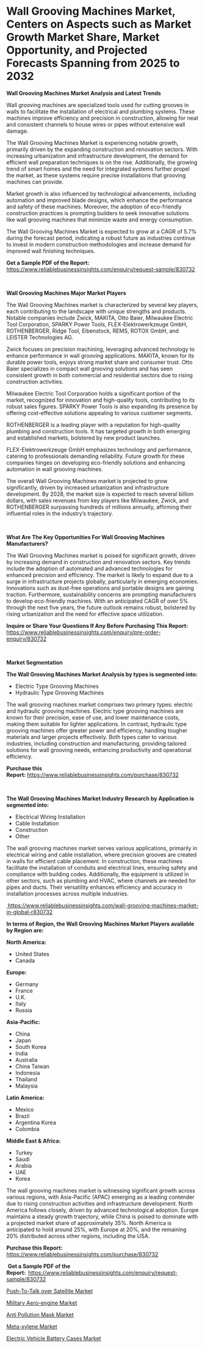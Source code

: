 <p><h1>Wall Grooving Machines Market, Centers on Aspects such as Market Growth Market Share, Market Opportunity, and Projected Forecasts Spanning from 2025 to 2032</h1></p><p><strong>Wall Grooving Machines Market Analysis and Latest Trends</strong></p>
<p><p>Wall grooving machines are specialized tools used for cutting grooves in walls to facilitate the installation of electrical and plumbing systems. These machines improve efficiency and precision in construction, allowing for neat and consistent channels to house wires or pipes without extensive wall damage.</p><p>The Wall Grooving Machines Market is experiencing notable growth, primarily driven by the expanding construction and renovation sectors. With increasing urbanization and infrastructure development, the demand for efficient wall preparation techniques is on the rise. Additionally, the growing trend of smart homes and the need for integrated systems further propel the market, as these systems require precise installations that grooving machines can provide.</p><p>Market growth is also influenced by technological advancements, including automation and improved blade designs, which enhance the performance and safety of these machines. Moreover, the adoption of eco-friendly construction practices is prompting builders to seek innovative solutions like wall grooving machines that minimize waste and energy consumption.</p><p>The Wall Grooving Machines Market is expected to grow at a CAGR of 5.7% during the forecast period, indicating a robust future as industries continue to invest in modern construction methodologies and increase demand for improved wall finishing techniques.</p></p>
<p><strong>Get a Sample PDF of the Report:&nbsp;</strong> <a href="https://www.reliablebusinessinsights.com/enquiry/request-sample/830732?utm_campaign=1106&utm_medium=2&utm_source=Github&utm_content=ia&utm_term=25032025&utm_id=wall-grooving-machines">https://www.reliablebusinessinsights.com/enquiry/request-sample/830732</a></p>
<p>&nbsp;</p>
<p><strong>Wall Grooving Machines Major Market Players</strong></p>
<p><p>The Wall Grooving Machines market is characterized by several key players, each contributing to the landscape with unique strengths and products. Notable companies include Zwick, MAKITA, Otto Baier, Milwaukee Electric Tool Corporation, SPARKY Power Tools, FLEX-Elektrowerkzeuge GmbH, ROTHENBERGER, Ridge Tool, Eibenstock, REMS, ROTOX GmbH, and LEISTER Technologies AG.</p><p>Zwick focuses on precision machining, leveraging advanced technology to enhance performance in wall grooving applications. MAKITA, known for its durable power tools, enjoys strong market share and consumer trust. Otto Baier specializes in compact wall grooving solutions and has seen consistent growth in both commercial and residential sectors due to rising construction activities.</p><p>Milwaukee Electric Tool Corporation holds a significant portion of the market, recognized for innovation and high-quality tools, contributing to its robust sales figures. SPARKY Power Tools is also expanding its presence by offering cost-effective solutions appealing to various customer segments.</p><p>ROTHENBERGER is a leading player with a reputation for high-quality plumbing and construction tools. It has targeted growth in both emerging and established markets, bolstered by new product launches.</p><p>FLEX-Elektrowerkzeuge GmbH emphasizes technology and performance, catering to professionals demanding reliability. Future growth for these companies hinges on developing eco-friendly solutions and enhancing automation in wall grooving machines.</p><p>The overall Wall Grooving Machines market is projected to grow significantly, driven by increased urbanization and infrastructure development. By 2028, the market size is expected to reach several billion dollars, with sales revenues from key players like Milwaukee, Zwick, and ROTHENBERGER surpassing hundreds of millions annually, affirming their influential roles in the industry’s trajectory.</p></p>
<p>&nbsp;</p>
<p><strong>What Are The Key Opportunities For Wall Grooving Machines Manufacturers?</strong></p>
<p><p>The Wall Grooving Machines market is poised for significant growth, driven by increasing demand in construction and renovation sectors. Key trends include the adoption of automated and advanced technologies for enhanced precision and efficiency. The market is likely to expand due to a surge in infrastructure projects globally, particularly in emerging economies. Innovations such as dust-free operations and portable designs are gaining traction. Furthermore, sustainability concerns are prompting manufacturers to develop eco-friendly machines. With an anticipated CAGR of over 5% through the next five years, the future outlook remains robust, bolstered by rising urbanization and the need for effective space utilization.</p></p>
<p><strong>Inquire or Share Your Questions If Any Before Purchasing This Report:</strong> <a href="https://www.reliablebusinessinsights.com/enquiry/pre-order-enquiry/830732?utm_campaign=1106&utm_medium=2&utm_source=Github&utm_content=ia&utm_term=25032025&utm_id=wall-grooving-machines">https://www.reliablebusinessinsights.com/enquiry/pre-order-enquiry/830732</a></p>
<p>&nbsp;</p>
<p><strong>Market Segmentation</strong></p>
<p><strong>The Wall Grooving Machines Market Analysis by types is segmented into:</strong></p>
<p><ul><li>Electric Type Grooving Machines</li><li>Hydraulic Type Grooving Machines</li></ul></p>
<p><p>The wall grooving machines market comprises two primary types: electric and hydraulic grooving machines. Electric type grooving machines are known for their precision, ease of use, and lower maintenance costs, making them suitable for lighter applications. In contrast, hydraulic type grooving machines offer greater power and efficiency, handling tougher materials and larger projects effectively. Both types cater to various industries, including construction and manufacturing, providing tailored solutions for wall grooving needs, enhancing productivity and operational efficiency.</p></p>
<p><strong>Purchase this Report:&nbsp;</strong><a href="https://www.reliablebusinessinsights.com/purchase/830732?utm_campaign=1106&utm_medium=2&utm_source=Github&utm_content=ia&utm_term=25032025&utm_id=wall-grooving-machines">https://www.reliablebusinessinsights.com/purchase/830732</a></p>
<p>&nbsp;</p>
<p><strong>The Wall Grooving Machines Market Industry Research by Application is segmented into:</strong></p>
<p><ul><li>Electrical Wiring Installation</li><li>Cable Installation</li><li>Construction</li><li>Other</li></ul></p>
<p><p>The wall grooving machines market serves various applications, primarily in electrical wiring and cable installation, where precision grooves are created in walls for efficient cable placement. In construction, these machines facilitate the installation of conduits and electrical lines, ensuring safety and compliance with building codes. Additionally, the equipment is utilized in other sectors, such as plumbing and HVAC, where channels are needed for pipes and ducts. Their versatility enhances efficiency and accuracy in installation processes across multiple industries.</p></p>
<p><a href="https://www.reliablebusinessinsights.com/wall-grooving-machines-market-in-global-r830732?utm_campaign=1106&utm_medium=2&utm_source=Github&utm_content=ia&utm_term=25032025&utm_id=wall-grooving-machines">&nbsp;https://www.reliablebusinessinsights.com/wall-grooving-machines-market-in-global-r830732</a></p>
<p><strong>In terms of Region, the Wall Grooving Machines Market Players available by Region are:</strong></p>
<p>
    <p> <strong> North America: </strong>
        <ul>
            <li>United States</li>
            <li>Canada</li>
        </ul>
        </p> 
    <p> <strong> Europe: </strong>
        <ul>
            <li>Germany</li>
            <li>France</li>
            <li>U.K.</li>
            <li>Italy</li>
            <li>Russia</li>
        </ul>
        </p> 
    <p> <strong> Asia-Pacific: </strong>
        <ul>
            <li>China</li>
            <li>Japan</li>
            <li>South Korea</li>
            <li>India</li>
            <li>Australia</li>
            <li>China Taiwan</li>
            <li>Indonesia</li>
            <li>Thailand</li>
            <li>Malaysia</li>
        </ul>
        </p> 
    <p> <strong> Latin America: </strong>
        <ul>
            <li>Mexico</li>
            <li>Brazil</li>
            <li>Argentina Korea</li>
            <li>Colombia</li>
        </ul>
        </p> 
    <p> <strong> Middle East & Africa: </strong>
        <ul>
            <li>Turkey</li>
            <li>Saudi</li>
            <li>Arabia</li>
            <li>UAE</li>
            <li>Korea</li>
        </ul>
    </p>
    </p>
<p><p>The wall grooving machines market is witnessing significant growth across various regions, with Asia-Pacific (APAC) emerging as a leading contender due to rising construction activities and infrastructure development. North America follows closely, driven by advanced technological adoption. Europe maintains a steady growth trajectory, while China is poised to dominate with a projected market share of approximately 35%. North America is anticipated to hold around 25%, with Europe at 20%, and the remaining 20% distributed across other regions, including the USA.</p></p>
<p><strong>Purchase this Report: </strong><a href="https://www.reliablebusinessinsights.com/purchase/830732?utm_campaign=1106&utm_medium=2&utm_source=Github&utm_content=ia&utm_term=25032025&utm_id=wall-grooving-machines">https://www.reliablebusinessinsights.com/purchase/830732</a></p>
<p>&nbsp;<strong>Get a Sample PDF of the Report:&nbsp;&nbsp;</strong><a href="https://www.reliablebusinessinsights.com/enquiry/request-sample/830732?utm_campaign=1106&utm_medium=2&utm_source=Github&utm_content=ia&utm_term=25032025&utm_id=wall-grooving-machines">https://www.reliablebusinessinsights.com/enquiry/request-sample/830732</a></p>
<p><strong></strong></p>
<p><p><a href="https://github.com/berkemiars2j/Market-Research-Report-List-1/blob/main/push-to-talk-over-satellite-market.md?utm_campaign=1106&utm_medium=2&utm_source=Github&utm_content=ia&utm_term=25032025&utm_id=wall-grooving-machines">Push-To-Talk over Satellite Market</a></p><p><a href="https://github.com/hutchkloor4x/Market-Research-Report-List-1/blob/main/military-aero-engine-market.md?utm_campaign=1106&utm_medium=2&utm_source=Github&utm_content=ia&utm_term=25032025&utm_id=wall-grooving-machines">Military Aero-engine Market</a></p><p><a href="https://github.com/djihencygnel74/Market-Research-Report-List-1/blob/main/anti-pollution-mask-market.md?utm_campaign=1106&utm_medium=2&utm_source=Github&utm_content=ia&utm_term=25032025&utm_id=wall-grooving-machines">Anti Pollution Mask Market</a></p><p><a href="https://github.com/kaforarvero/Market-Research-Report-List-1/blob/main/meta-xylene-market.md?utm_campaign=1106&utm_medium=2&utm_source=Github&utm_content=ia&utm_term=25032025&utm_id=wall-grooving-machines">Meta-xylene Market</a></p><p><a href="https://github.com/variothonia/Market-Research-Report-List-1/blob/main/electric-vehicle-battery-cases-market.md?utm_campaign=1106&utm_medium=2&utm_source=Github&utm_content=ia&utm_term=25032025&utm_id=wall-grooving-machines">Electric Vehicle Battery Cases Market</a></p></p>